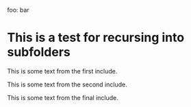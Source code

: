 foo: bar

# This is a test for recursing into subfolders

This is some text from the first include.

This is some text from the second include.

This is some text from the final include.
